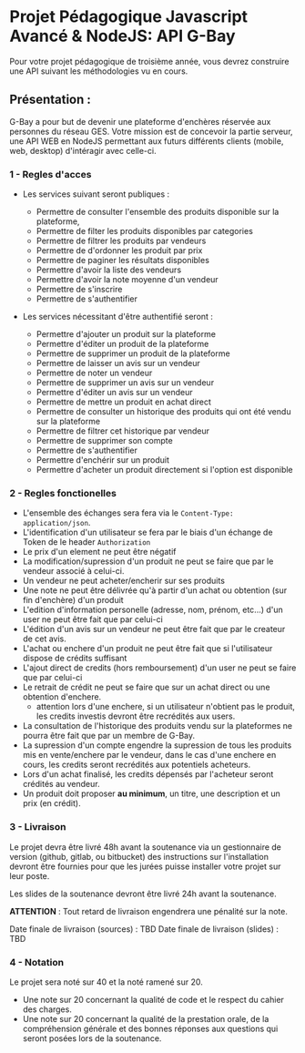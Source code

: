 # Projet Pédagogique Javascript Avancé & NodeJS: API G-Bay

Pour votre projet pédagogique de troisième année, vous devrez construire une API suivant les méthodologies vu en cours.

## Présentation : 

G-Bay a pour but de devenir une plateforme d'enchères réservée aux personnes du réseau GES. Votre mission est de concevoir la partie serveur, une API WEB en NodeJS permettant aux futurs différents clients (mobile, web, desktop) d'intéragir avec celle-ci.

 
### 1 - Regles d'acces
- Les services suivant seront publiques : 
     - Permettre de consulter l'ensemble des produits disponible sur la plateforme,
     - Permettre de filter les produits disponibles par categories
     - Permettre de filtrer les produits par vendeurs
     - Permettre de d'ordonner les produit par prix 
     - Permettre de paginer les résultats disponibles
     - Permettre d'avoir la liste des vendeurs
     - Permettre d'avoir la note moyenne d'un vendeur
     - Permettre de s'inscrire
     - Permettre de s'authentifier
    
- Les services nécessitant d'être authentifié seront :
     - Permettre d'ajouter un produit sur la plateforme
     - Permettre d'éditer un produit de la plateforme
     - Permettre de supprimer un produit de la plateforme
     - Permettre de laisser un avis sur un vendeur
     - Permettre de noter un vendeur
     - Permettre de supprimer un avis sur un vendeur
     - Permettre d'éditer un avis sur un vendeur
     - Permettre de mettre un produit en achat direct
     - Permettre de consulter un historique des produits qui ont été vendu sur la plateforme
     - Permettre de filtrer cet historique par vendeur
     - Permettre de supprimer son compte
     - Permettre de s'authentifier
     - Permettre d'enchérir sur un produit
     - Permettre d'acheter un produit directement si l'option est disponible
    
    


### 2 - Regles fonctionelles
- L'ensemble des échanges sera fera via le `Content-Type: application/json`.
- L'identification d'un utilisateur se fera par le biais d'un échange de Token de le header `Authorization`
- Le prix d'un element ne peut être négatif
- La modification/supression d'un produit ne peut se faire que par le vendeur associé à celui-ci.
- Un vendeur ne peut acheter/encherir sur ses produits
- Une note ne peut être délivrée qu'à partir d'un achat ou obtention (sur fin d'enchère) d'un produit
- L'edition d'information personelle (adresse, nom, prénom, etc...) d'un user ne peut être fait que par celui-ci
- L'édition d'un avis sur un vendeur ne peut être fait que par le createur de cet avis.
- L'achat ou enchere d'un produit ne peut être fait que si l'utilisateur dispose de crédits suffisant
- L'ajout direct de credits (hors remboursement) d'un user ne peut se faire que par celui-ci
- Le retrait de crédit ne peut se faire que sur un achat direct ou une obtention d'enchere.
    - attention lors d'une enchere, si un utilisateur n'obtient pas le produit, les credits investis devront être recrédités aux users.
- La consultation de l'historique des produits vendu sur la plateformes ne pourra être fait que par un membre de G-Bay.
- La supression d'un compte engendre la supression de tous les produits mis en vente/enchere par le vendeur, dans le cas d'une enchere en cours, les credits seront recrédités aux potentiels acheteurs.
- Lors d'un achat finalisé, les credits dépensés par l'acheteur seront crédités au vendeur.
- Un produit doit proposer **au minimum**, un titre, une description et un prix (en crédit).

### 3 - Livraison
Le projet devra être livré 48h avant la soutenance via un gestionnaire de version (github, gitlab, ou bitbucket) des instructions sur l'installation devront être fournies pour que les jurées puisse installer votre projet sur leur poste.

Les slides de la soutenance devront être livré 24h avant la soutenance.

**ATTENTION** : Tout retard de livraison engendrera une pénalité sur la note.

Date finale de livraison (sources) : TBD
Date finale de livraison (slides)  : TBD

### 4 - Notation 
Le projet sera noté sur 40 et la noté ramené sur 20.

 - Une note sur 20 concernant la qualité de code et le respect du cahier des charges.
 - Une note sur 20 concernant la qualité de la prestation orale, de la compréhension générale et des bonnes réponses aux questions qui seront posées lors de la soutenance.


